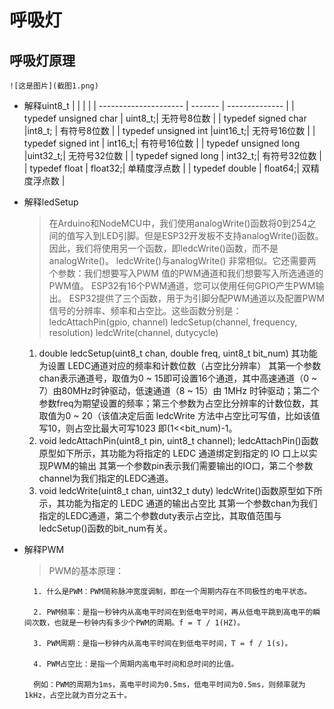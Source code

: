 # 呼吸灯

## 呼吸灯原理

    ![这是图片](截图1.png)

+ 解释uint8_t
|                       |         |                |
| --------------------- | ------- | -------------- |
| typedef unsigned char | uint8_t;|   无符号8位数   |
| typedef signed   char |int8_t;  |  有符号8位数    |
| typedef unsigned int  |uint16_t;|  无符号16位数   |
| typedef signed   int  | int16_t;|   有符号16位数  |
| typedef unsigned long |uint32_t;|  无符号32位数   |
| typedef signed   long | int32_t;|   有符号32位数  |
| typedef float         | float32;|  单精度浮点数   |
| typedef double        | float64;|   双精度浮点数  |

+ 解释ledSetup
    > 在Arduino和NodeMCU中，我们使用analogWrite()函数将0到254之间的值写入到LED引脚。但是ESP32开发板不支持analogWrite()函数。因此，我们将使用另一个函数，即ledcWrite()函数，而不是analogWrite()。 ledcWrite()与analogWrite() 非常相似。它还需要两个参数：我们想要写入PWM 值的PWM通道和我们想要写入所选通道的PWM值。 ESP32有16个PWM通道，您可以使用任何GPIO产生PWM输出。 ESP32提供了三个函数，用于为引脚分配PWM通道以及配置PWM 信号的分辨率、频率和占空比。这些函数分别是：
    >   ledcAttachPin(gpio, channel)
        ledcSetup(channel, frequency, resolution)
        ledcWrite(channel, dutycycle)
    1. double ledcSetup(uint8_t chan, double freq, uint8_t bit_num)
        其功能为设置 LEDC通道对应的频率和计数位数（占空比分辨率）
        其第一个参数chan表示通道号，取值为0 ~ 15即可设置16个通道，其中高速通道（0 ~ 7）由80MHz时钟驱动，低速通道（8 ~ 15）由 1MHz 时钟驱动；第二个参数freq为期望设置的频率；第三个参数为占空比分辨率的计数位数，其取值为0 ~ 20（该值决定后面 ledcWrite 方法中占空比可写值，比如该值写10，则占空比最大可写1023 即(1<<bit_num)-1。
    2. void ledcAttachPin(uint8_t pin, uint8_t channel);
        ledcAttachPin()函数原型如下所示，其功能为将指定的 LEDC 通道绑定到指定的 IO 口上以实现PWM的输出
        其第一个参数pin表示我们需要输出的IO口，第二个参数channel为我们指定的LEDC通道。
    3. void ledcWrite(uint8_t chan, uint32_t duty)
        ledcWrite()函数原型如下所示，其功能为指定的 LEDC 通道的输出占空比
        其第一个参数chan为我们指定的LEDC通道，第二个参数duty表示占空比，其取值范围与ledcSetup()函数的bit_num有关。
+ 解释PWM
  > PWM的基本原理：

        1. 什么是PWM：PWM简称脉冲宽度调制，即在一个周期内存在不同极性的电平状态。

        2. PWM频率：是指一秒钟内从高电平时间在到低电平时间，再从低电平跳到高电平的瞬间次数，也就是一秒钟内有多少个PWM的周期。f = T / 1(HZ)。

        3. PWM周期：是指一秒钟内从高电平时间在到低电平时间，T = f / 1(s)。

        4. PWM占空比：是指一个周期内高电平时间和总时间的比值。

        例如：PWM的周期为1ms，高电平时间为0.5ms，低电平时间为0.5ms，则频率就为1kHz，占空比就为百分之五十。
